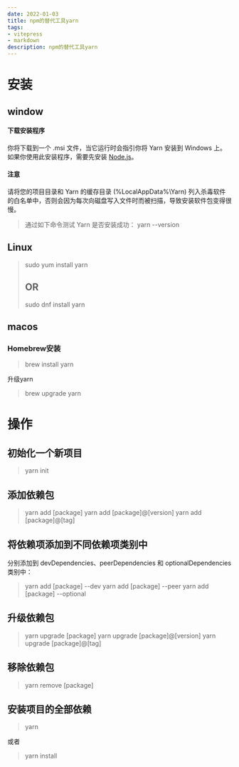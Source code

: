 ```yaml
---
date: 2022-01-03
title: npm的替代工具yarn
tags:
- vitepress
- markdown
description: npm的替代工具yarn
---
```

<meta name="referrer" content="no-referrer" />

# 安装
## window
#### 下载安装程序
你将下载到一个 .msi 文件，当它运行时会指引你将 Yarn 安装到 Windows 上。
如果你使用此安装程序，需要先安装 [Node.js](https://nodejs.org/)。
#### 注意
请将您的项目目录和 Yarn 的缓存目录 (%LocalAppData%\Yarn) 列入杀毒软件的白名单中，否则会因为每次向磁盘写入文件时而被扫描，导致安装软件包变得很慢。


> 通过如下命令测试 Yarn 是否安装成功：
yarn --version

## Linux
> sudo yum install yarn
> ## OR
> sudo dnf install yarn 



## macos
### Homebrew安装
> brew install yarn 

升级yarn
> brew upgrade yarn

# 操作
## 初始化一个新项目
> yarn init 

## 添加依赖包
> yarn add [package] 
> yarn add [package]@[version]
>  yarn add [package]@[tag]

## 将依赖项添加到不同依赖项类别中
分别添加到 devDependencies、peerDependencies 和 optionalDependencies 类别中：
> yarn add [package] --dev 
> yarn add [package] --peer 
> yarn add [package] --optional 

## 升级依赖包
> yarn upgrade [package] 
> yarn upgrade [package]@[version] 
> yarn upgrade [package]@[tag] 

## 移除依赖包
> yarn remove [package] 

## 安装项目的全部依赖
> yarn

或者
> yarn install


